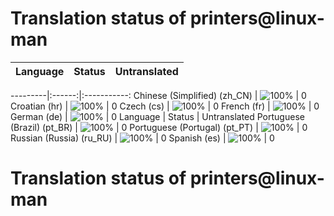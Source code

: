 # Translation status of printers@linux-man

Language | Status | Untranslated
---------|:------:|:-----------:

---------|:------:|:-----------:
Chinese (Simplified) (zh_CN) | ![100%](http://progressed.io/bar/100) | 0
Croatian (hr) | ![100%](http://progressed.io/bar/100) | 0
Czech (cs) | ![100%](http://progressed.io/bar/100) | 0
French (fr) | ![100%](http://progressed.io/bar/100) | 0
German (de) | ![100%](http://progressed.io/bar/100) | 0
Language | Status | Untranslated
Portuguese (Brazil) (pt_BR) | ![100%](http://progressed.io/bar/100) | 0
Portuguese (Portugal) (pt_PT) | ![100%](http://progressed.io/bar/100) | 0
Russian (Russia) (ru_RU) | ![100%](http://progressed.io/bar/100) | 0
Spanish (es) | ![100%](http://progressed.io/bar/100) | 0
# Translation status of printers@linux-man
